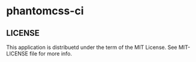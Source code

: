 phantomcss-ci
=============

LICENSE
-------
This application is distribuetd under the term of the MIT License. See MIT-LICENSE file for more info.
